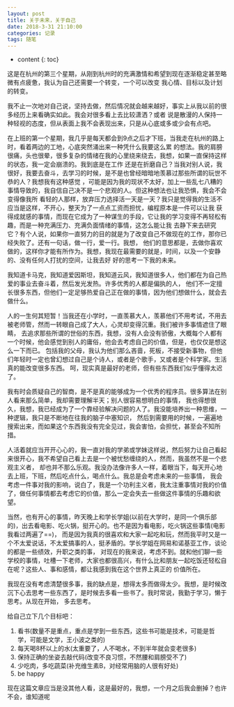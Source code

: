 ```yaml
---
layout: post
title: 关于未来，关于自己
date: 2018-3-31 21:10:00
categories: 记录
tags: 随笔
---
```


* content
{: toc}

这是在杭州的第三个星期，从刚到杭州时的充满激情和希望到现在逐渐稳定甚至略微有点疲惫，我认为自己还需要一个转变，一个可以改变
我心情、目标以及计划的转变。





我不止一次地对自己说，坚持去做，然后情况就会越来越好，事实上从我以前的很多经历上来看确实如此。我会对很多看上去比较潇洒？或者
说是散漫的人保持一种轻视的态度，但从表面上我不会表现出来，只是从心底或多或少会有点吧。

在上班的第一个星期，我几乎是每天都会到9点之后才下班，当我走在杭州的路上时，看着两边的工地，心底突然涌出来一种凭什么我要这么累
的想法。我的肩膀很痛，头也很晕，很多复杂的情绪在我的心里绕来绕去，我想，如果一直保持这样的状态，我一定会崩溃的。我到底是在工作
还是在折磨自己？当我对别人说，我很好，我要去奋斗，去学习的时候，是不是也曾经暗暗地羡慕过那些所谓的玩世不恭的人？我想我有这种感觉
，可能是因为我的现状不太好，加上一些乱七八糟的事情导致的，我自信自己决不是一个悲观的人。但这种想法也让我恐惧，我会不会变得像我所
看轻的人那样，放弃压力选择活一天是一天？我只是觉得我的生活不应当是这样，不开心，整天为了一点点工资而担忧，编程原本是一件可以让我
获得成就感的事情，而现在它成为了一种谋生的手段，它让我的学习变得不再轻松有趣，而是一种充满压力、充满负面情绪的事情，这怎么能让我
去静下来去研究它？有个人说，如果你一直努力的目的就是为了改变自己不做现在的工作，那你已经失败了。还有一句话，做一行，爱一行。我想，
他们的意思都是，去做你喜欢做的，这样你才能有所作为。我想，我现在最需要的就是，时间，以及一个安静的、没有任何人打扰的空间，让我去好
好的思考一下我的未来。

我知道卡马克，我知道爱因斯坦，我知道云风，我知道很多人，他们都在为自己热爱的事业去奋斗着，然后发光发热。许多优秀的人都是偏执的人，
他们不一定擅长很多东西，但他们一定足够热爱自己正在做的事情，因为他们想做什么，就会去做什么。

人的一生何其短暂！当我还在小学时，一直羡慕大人，羡慕他们不用考试，不用去被老师管，然而一转眼自己成了大人，心灵却变得沉重。我们被许多事情遮住了眼睛，
去追求那些所谓的世俗的东西，我想，没有人会没有骄傲，大概每个人都有一个时候，他会感觉到别人的庸俗，他会去考虑自己的价值，但是，也仅仅是想这么一下而已。
包括我的父母，我认为他们那么吝啬，死板，不接受新事物，但他们年轻时一定也曾幻想过自己是个诗人，或者是个歌手，又或者是个科学家。生活真的能改变很多东西。
呵，现实真是最好的老师，但有些东西我们似乎懂得太迟了。

我有时会质疑自己的智商，是不是真的能够成为一个优秀的程序员。很多算法在别人看来那么简单，我却需要理解半天；别人很容易想明白的事情，
我也得想很久，我想，我已经成为了一个靠经验解决问题的人了。我没能培养出一种思维，一种逻辑，我只是不断地在往我的脑子中塞知识，
然后到需要用的时候，一遍遍地搜索出来，而如果这个东西我没有完全见过，我会害怕，会担忧，甚至会不知所措。

人活着就应当开开心心的，我一直对我的学弟或学妹这样说，然后努力让自己看起来很开心，我不希望自己看上去是一个被忧愁缠绕的人，然而，我虽然不是一个悲观主义者，
却也并不那么乐观。我没办法像许多人一样，着眼当下，每天开心地去上班，下班，然后吃点什么，喝点什么。我总是会考虑未来的一些事情，
我会考虑一件事对我的影响，说白了，我是一个功利主义者，我太注重事情对我的价值了，做任何事情都去考虑它的价值，那么一定会失去一些做这件事情的乐趣和欲望。

当然，也有开心的事情，昨天晚上和学长学姐(以前在大学时，是同一个俱乐部的)，出去看电影、吃火锅，挺开心的。也不是因为看电影，吃火锅这些事情(电影我看过两遍了==)，
而是因为我真的很喜欢和大家一起吃和玩，然而我平时又是一个不太爱说话，不太爱搞事的人，挺矛盾的。学长学姐在网易和诺基亚工作，谈论的都是一些绩效，升职之类的事，
对现在的我来说，考虑不到。就和他们聊一些学校的事情，吐槽一下老师，大家也都很高兴，有什么比和朋友一起吃饭还轻松自在呢？这些人、事和感情，都让我感到我在这个世界上真正的
价值所在。

我现在没有考虑清楚很多事，我的缺点是，想得太多而做得太少。我想，是时候改沉下心去思考一些东西了，是时候去多看一些书了。我时常说，我勤于学习，懒于思考。从现在开始，
多去思考。

给自己立下几个目标吧：
1. 看书(数量不是重点，重点是学到一些东西，这些书可能是技术，可能是哲学，可能是文学，王小波之类的)
2. 每天喝8杯以上的水(太重要了，人不喝水，不到半年就会变老很多)
3. 保持正确的坐姿去敲代码(改变不良习惯，不然腰和肩膀受不了)
4. 少吃肉，多吃蔬菜(补充维生素B，对经常用脑的人很有好处)
5. be happy

现在这篇文章应当是没其他人看，这是最好的，我想，一个月之后我会删掉？也许不会，谁知道呢








